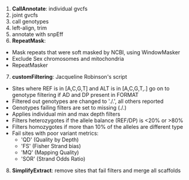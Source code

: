 1. **CallAnnotate**: individual gvcfs
  2. joint gvcfs
  3. call genotypes
  4. left-align, trim
  5. annotate with snpEff
6. **RepeatMask**:
- Mask repeats that were soft masked by NCBI, using WindowMasker
- Exclude Sex chromosomes and mitochondria
- RepeatMasker
7. **customFiltering**: Jacqueline Robinson's script
  - Sites where REF is in [A,C,G,T] and ALT is in [A,C,G,T,.] go on to genotype filtering if AD and DP present in FORMAT
  - Filtered out genotypes are changed to './.', all others reported
  - Genotypes failing filters are set to missing (./.)
  - Applies individual min and max depth filters
  - Filters heterozygotes if the allele balance (REF/DP) is <20% or >80%
  - Filters homozygotes if more than 10% of the alleles are different type
  - Fail sites with poor variant metrics:
    - 'QD' (Quality by Depth)
    - 'FS' (Fisher Strand bias)
    - 'MQ' (Mapping Quality)
    - 'SOR' (Strand Odds Ratio)
8. **SimplifyExtract**: remove sites that fail filters and merge all scaffolds
